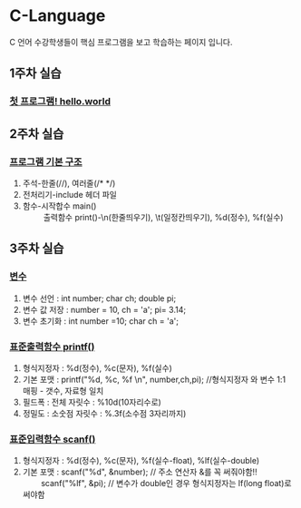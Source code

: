 # C-Language
C 언어 수강학생들이 핵심 프로그램을 보고 학습하는 페이지 입니다. 

## 1주차 실습
### [첫 프로그램! hello.world](https://github.com/baek-study/C-Language/blob/main/week1_hello.c)

## 2주차 실습
### [프로그램 기본 구조](https://github.com/baek-study/C-Language/blob/main/week2_basic.c)
<ol>
  <li>주석-한줄(//), 여러줄(/* */)</li>
  <li>전처리기-include 헤더 파일</li>
  <li>함수-시작합수 main()<br>
    &emsp; &emsp; 출력함수 print()-\n(한줄띄우기), \t(일정칸띄우기), %d(정수), %f(실수)</li>
</ol>

## 3주차 실습
### [변수](https://github.com/baek-study/C-Language/blob/main/week3_variable.c)
<ol>
  <li>변수 선언 :  int number; char ch; double pi; </li>
  <li>변수 값 저장 : number = 10, ch = 'a'; pi= 3.14; </li>
  <li>변수 초기화 : int number =10; char ch = 'a';</li>
</ol>

### [표준출력함수 printf()](https://github.com/baek-study/C-Language/blob/main/week3_printf.c)
<ol>
  <li>형식지정자 :  %d(정수), %c(문자), %f(실수)  </li>
 <li> 기본 포맷 : printf("%d, %c, %f \n", number,ch,pi); //형식지정자 와 변수 1:1 매핑 - 갯수, 자료형 일치 
  </li>
  <li>필드폭 : 전체 자릿수 : %10d(10자리수로) </li>
  <li>정밀도 : 소숫점 자릿수 : %.3f(소수점 3자리까지) </li>
</ol>

### [표준입력함수 scanf()](https://github.com/baek-study/C-Language/blob/main/week3_scanf.c)
<ol>
 <li>형식지정자 :  %d(정수), %c(문자), %f(실수-float), %lf(실수-double) </li>
 <li> 기본 포맷 : scanf("%d", &number); // 주소 연산자 &를 꼭 써줘야함!!  <br>
    &emsp; &emsp;scanf("%lf", &pi); // 변수가 double인 경우 형식지정자는 lf(long float)로 써야함 </li>
</ol>

